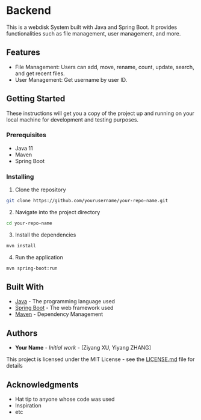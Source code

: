 # Backend

This is a webdisk System built with Java and Spring Boot. It provides functionalities such as file management, user management, and more.

## Features

- File Management: Users can add, move, rename, count, update, search, and get recent files.
- User Management: Get username by user ID.

## Getting Started

These instructions will get you a copy of the project up and running on your local machine for development and testing purposes.

### Prerequisites

- Java 11
- Maven
- Spring Boot

### Installing

1. Clone the repository
```bash
git clone https://github.com/yourusername/your-repo-name.git
```
2. Navigate into the project directory
```bash
cd your-repo-name
```
3. Install the dependencies
```bash
mvn install
```
4. Run the application
```bash
mvn spring-boot:run
```

## Built With

- [Java](https://www.java.com/) - The programming language used
- [Spring Boot](https://spring.io/projects/spring-boot) - The web framework used
- [Maven](https://maven.apache.org/) - Dependency Management



## Authors

- **Your Name** - *Initial work* - [Ziyang XU, Yiyang ZHANG]



This project is licensed under the MIT License - see the [LICENSE.md](LICENSE.md) file for details

## Acknowledgments

- Hat tip to anyone whose code was used
- Inspiration
- etc
